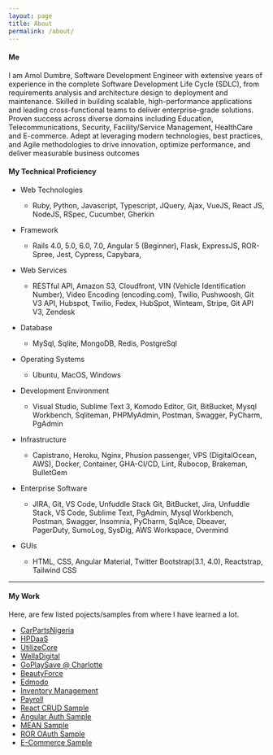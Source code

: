 ```yaml
---
layout: page
title: About
permalink: /about/
---
```

<!-- 
This is the base Jekyll theme. You can find out more info about customizing your Jekyll theme, as well as basic Jekyll usage documentation at [jekyllrb.com](https://jekyllrb.com/)-->
#### Me

I am Amol Dumbre, Software Development Engineer with extensive years of experience in the complete Software Development Life Cycle (SDLC), from requirements analysis and architecture design to deployment and maintenance. Skilled in building scalable, high-performance applications and leading cross-functional teams to deliver enterprise-grade solutions. Proven success across diverse domains including Education, Telecommunications, Security, Facility/Service Management, HealthCare and E-commerce. Adept at leveraging modern technologies, best practices, and Agile methodologies to drive innovation, optimize performance, and deliver measurable business outcomes


#### My Technical Proficiency
- Web Technologies 
  - Ruby, Python, Javascript, Typescript, JQuery, Ajax, VueJS, React JS, NodeJS, RSpec, Cucumber, Gherkin


- Framework 
	- Rails 4.0, 5.0, 6.0, 7.0, Angular 5 (Beginner), Flask, ExpressJS, ROR-Spree, Jest, Cypress, Capybara, 


- Web Services
	- RESTful API, Amazon S3, Cloudfront, VIN (Vehicle Identification Number), Video Encoding (encoding.com), Twilio, Pushwoosh, Git V3 API, Hubspot, Twilio, Fedex, HubSpot, Winteam, Stripe, Git API V3, Zendesk


- Database 
	- MySql, Sqlite, MongoDB, Redis, PostgreSql


- Operating Systems 
	- Ubuntu, MacOS, Windows


- Development Environment
	- Visual Studio, Sublime Text 3, Komodo Editor, Git, BitBucket, Mysql Workbench, Sqliteman, PHPMyAdmin, Postman, Swagger, PyCharm, PgAdmin


- Infrastructure 
	- Capistrano, Heroku, Nginx, Phusion passenger, VPS (DigitalOcean, AWS), Docker, Container, GHA-CI/CD, Lint, Rubocop, Brakeman, BulletGem


- Enterprise Software
	- JIRA, Git, VS Code, Unfuddle Stack Git, BitBucket, Jira, Unfuddle Stack, VS Code, Sublime Text, PgAdmin, Mysql Workbench, Postman, Swagger, Insomnia, PyCharm, SqlAce, Dbeaver, PagerDuty, SumoLog, SysDig, AWS Workspace, Overmind

- GUIs 
	- HTML, CSS, Angular Material, Twitter Bootstrap(3.1, 4.0), Reactstrap, Tailwind CSS

****


#### My Work
Here, are few listed pojects/samples from where I have learned a lot.
- [CarPartsNigeria](https://carpartsnigeria.com)
- [HPDaaS](https://www.hpdaas.com/)
- [UtilizeCore](https://www.utilizecore.com/)
- [WellaDigital](https://welladigital.com)
- [GoPlaySave @ Charlotte](https://www.goplaysavecharlotte.com/)
- [BeautyForce](https://beautyforce.ca/)
- [Edmodo](https://edmodo.com)
- [Inventory Management](https://inventory-management-a.herokuapp.com/)
- [Payroll](https://payroll-a.herokuapp.com)
- [React CRUD Sample](https://react-crud-node.herokuapp.com/)
- [Angular Auth Sample](https://auth-angular5-node.herokuapp.com)
- [MEAN Sample](https://angular5-crud-http-node.herokuapp.com)
- [ROR OAuth Sample](http://kanakatestapp.herokuapp.com/)
- [E-Commerce Sample](http://mystore-a.herokuapp.com/)

